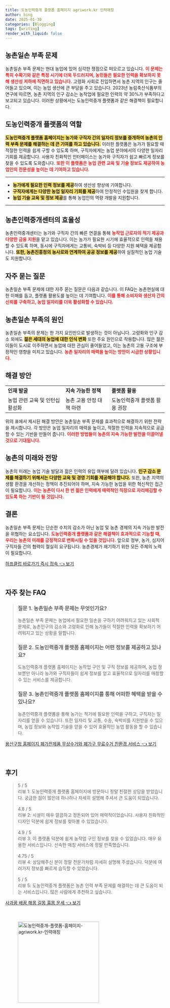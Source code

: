 ```yaml
---
title: 도농인력중개 플랫폼 홈페이지 agriwork.kr 인력매칭
author: bing
date: 2025-01-30
categories: [Blogging]
tags: [writing]
render_with_liquid: false
---
```



<h2 id='농촌일손부족문제'>농촌일손 부족 문제</h2>

<p>농촌일손 부족 문제는 현대 농업에 있어 심각한 쟁점으로 떠오르고 있습니다. <b><span style="color: #ee2323;">이 문제는 특히 수확기와 같은 특정 시기에 더욱 두드러지며, 농민들은 필요한 인력을 확보하지 못해 생산성 저하에 직면하고 있습니다.</span></b> 고령화 사회로 진입하면서 농촌 지역의 인구는 줄어들고 있으며, 이는 농업 생산에 큰 부담을 주고 있습니다. 2023년 농림축산식품부의 연구에 따르면, 농촌 지역의 인구 감소는 농작업에 필요한 인력의 약 30%가 부족하다고 보고되고 있습니다. 이러한 상황에서는 도농인력중개 플랫폼과 같은 해결책이 필요합니다.</p>

<h2 id='도농인력중개플랫폼'>도농인력중개 플랫폼의 역할</h2>

<p><b><span style="background-color: #ffe066;">도농인력중개 플랫폼 홈페이지는 농가와 구직자 간의 일자리 정보를 중개하여 농촌의 인력 부족 문제를 해결하는 데 큰 기여를 하고 있습니다.</span></b> 이러한 플랫폼은 농가가 필요할 때 적절한 인력을 쉽게 구할 수 있도록 하며, 구직자에게는 농업 분야에서의 다양한 일자리 기회를 제공합니다. 사용자 친화적인 인터페이스는 농가와 구직자가 쉽고 빠르게 정보를 찾을 수 있도록 도와줍니다. <b><span style="color: #ee2323;">또한 이 플랫폼은 농업 관련 교육 및 기술 정보도 제공하여 농업인의 전문성을 높이는 데 기여하고 있습니다.</span></b></p>

<hr />

<ul>
    <li><b><span style="background-color: #ffe066;">농가에게 필요한 인력 정보를 제공</span></b>하여 생산성 향상에 기여합니다.</li>
    <li><b><span style="background-color: #ffe066;">구직자에게는 다양한 농업 일자리 기회를 제공</span></b>하여 안정적인 수입원을 찾게 합니다.</li>
    <li><b><span style="background-color: #ffe066;">농업 기술 교육 및 정보 제공</span></b>를 통해 농업인의 역량 개발을 지원합니다.</li>
</ul>

<hr />

<h2 id='농촌인력중개센터의효율성'>농촌인력중개센터의 효율성</h2>

<p>농촌인력중개센터는 농가와 구직자 간의 빠른 연결을 통해 <b><span style="color: #ee2323;">농작업 근로자의 적기 제공과 다양한 금융 지원</span></b>을 맡고 있습니다. 이는 농가가 필요한 시기에 효율적으로 인력을 채용할 수 있도록 하며, 동시에 구직자에게는 교통비, 숙박비 등 다양한 지원 혜택을 제공합니다. <b><span style="background-color: #ffe066;">또한, 농촌진흥청의 농사로와 연계하여 공공 정보를 제공</span></b>하여 실질적인 농업 기술도 지원합니다.</p>

<h2 id='자주묻는질문'>자주 묻는 질문</h2>

<p>농촌일손 부족 문제에 대한 자주 묻는 질문은 다음과 같습니다. 이 FAQ는 농촌현실에 대한 이해를 돕고, 플랫폼 활용도를 높이는 데 기여합니다. <b><span style="color: #ee2323;">이를 통해 소비자와 생산자 간의 신뢰를 구축하고, 농업 일자리를 더욱 활성화할 수 있습니다.</span></b></p>

<h2 id='농촌일손부족원인'>농촌일손 부족의 원인</h2>

<p>농촌일손 부족의 문제는 한 가지 요인만으로 발생하는 것이 아닙니다. 고령화와 인구 감소 외에도 <b><span style="background-color: #ffe066;">젊은 세대의 농업에 대한 인식 변화</span></b> 또한 주요 원인으로 작용합니다. 많은 젊은이들이 도시로 이주하면서 농업에 대한 관심이 줄어들었고, 이는 농촌의 고용 구조에 부정적인 영향을 미치고 있습니다. <b><span style="color: #ee2323;">농촌 일자리의 매력을 높이는 방안이 시급한 상황입니다.</span></b></p>

<h2 id='해결방안'>해결 방안</h2>

<table>
    <tr>
        <td><b>인재 발굴</b></td>
        <td><b>지속 가능한 정책</b></td>
        <td><b>플랫폼 활용</b></td>
    </tr>
    <tr>
        <td>농업 관련 교육 및 인턴십 활성화</td>
        <td>농촌 고용 안정 대책 마련</td>
        <td>도농인력중개 플랫폼 활용 권장</td>
    </tr>
</table>

<p>위의 표에서 제시된 해결 방안은 농촌일손 부족 문제를 효과적으로 해결하기 위한 전략을 제시합니다. 각 방안은 농업 일자리의 매력을 높이고, 적절한 인력을 지속적으로 공급할 수 있는 기반을 만들어 줍니다. <b><span style="color: #ee2323;">이러한 방법들이 농촌의 지속 가능한 발전을 이끌어낼 것으로 기대됩니다.</span></b></p>

<h2 id='농촌의미래'>농촌의 미래와 전망</h2>

<p>농촌의 미래는 농업 기술 발달과 젊은 인력의 유입 여부에 달려 있습니다. <b><span style="background-color: #ffe066;">인구 감소 문제를 해결하기 위해서는 다양한 교육 및 경영 기회를 제공해야 합니다.</span></b> 또한, 농촌 지역의 생활 환경을 개선하는 정책이 추진되어야 하며, 지속 가능한 농업을 위한 혁신적인 접근이 필요합니다. <b><span style="color: #ee2323;">이는 농촌이 다시 한 번 젊은 인력에게 매력적인 직장으로 자리매김할 수 있도록 하는 기반이 될 것입니다.</span></b></p>

<h2 id='결론'>결론</h2>

<p>농촌일손 부족 문제는 단순한 수치의 감소가 아닌 농업 및 농촌 경제의 지속 가능한 발전을 위협하는 요소입니다. <b><span style="color: #ee2323;">도농인력중개 플랫폼과 같은 해결책이 효과적으로 기능할 때, 우리는 농촌의 미래를 긍정적으로 변화시킬 수 있을 것입니다.</span></b> 앞으로 정부, 농가, 심지어 구직자들 간의 협력이 절실히 요구됩니다. 농촌경제가 재기하기 위한 모든 주체의 노력이 필요합니다.</p>


<p><a class="click-button" title="하프클럽 바로가기 즉시 접속" href="https://afficreate.github.io/posts/%ED%95%98%ED%94%84%ED%81%B4%EB%9F%BD-%EB%B0%94%EB%A1%9C%EA%B0%80%EA%B8%B0-%EC%A6%89%EC%8B%9C-%EC%A0%91%EC%86%8D/" rel="dofollow">하프클럽 바로가기 즉시 접속 👈 보기</a></p><br>
<h2 id='자주_찾는_FAQ'>자주 찾는 FAQ</h2>
<div itemscope="" itemtype="https://schema.org/FAQPage"> 
<blockquote> 
<div itemscope="" itemprop="mainEntity" itemtype="https://schema.org/Question"> 
<h3 itemprop="name">질문 1. 농촌일손 부족 문제는 무엇인가요?</h3> 
<div itemscope="" itemprop="acceptedAnswer" itemtype="https://schema.org/Answer"> 
<span itemprop="text"> 
<p>농촌일손 부족 문제는 농업에서 필요한 일손을 구하기 어려워지고 있는 사회적 문제로, 농촌인구의 감소와 고령화로 인해 농가들이 적절한 인력을 확보하기 어려워지고 있는 상황을 말합니다.</p> 
</span> 
</div> 
</div> 

<div itemscope="" itemprop="mainEntity" itemtype="https://schema.org/Question"> 
<h3 itemprop="name">질문 2. 도농인력중개 플랫폼 홈페이지는 어떤 정보를 제공하고 있나요?</h3> 
<div itemscope="" itemprop="acceptedAnswer" itemtype="https://schema.org/Answer"> 
<span itemprop="text"> 
<p>도농인력중개 플랫폼 홈페이지는 농작업 구인 및 구직 정보를 제공하며, 농업 정보뿐만 아니라 농가와 구직자들이 쉽게 정보를 얻고 효율적으로 일자리를 매칭할 수 있는 서비스를 제공합니다.</p> 
</span> 
</div> 
</div> 

<div itemscope="" itemprop="mainEntity" itemtype="https://schema.org/Question"> 
<h3 itemprop="name">질문 3. 농촌인력중개 플랫폼 홈페이지를 통해 어떠한 혜택을 받을 수 있나요?</h3> 
<div itemscope="" itemprop="acceptedAnswer" itemtype="https://schema.org/Answer"> 
<span itemprop="text"> 
<p>농촌인력중개 플랫폼을 통해 농가는 적기에 필요한 인력을 구하고, 구직자는 일자리를 얻을 수 있습니다. 또한 일자리 및 교통, 수송, 숙박비를 지원받을 수 있으며, 농업 정보와 농작업 기술을 얻을 수 있어 효율적인 농업 활동을 할 수 있습니다.</p> 
</span> 
</div> 
</div> 
</blockquote> 
</div>
<p><a class="click-button" title="용산구청 홈페이지 폐가전제품 무상수거와 폐가구 무료수거 친환경 서비스" href="https://afficreate.github.io/posts/%EC%9A%A9%EC%82%B0%EA%B5%AC%EC%B2%AD-%ED%99%88%ED%8E%98%EC%9D%B4%EC%A7%80-%ED%8F%90%EA%B0%80%EC%A0%84%EC%A0%9C%ED%92%88-%EB%AC%B4%EC%83%81%EC%88%98%EA%B1%B0%EC%99%80-%ED%8F%90%EA%B0%80%EA%B5%AC-%EB%AC%B4%EB%A3%8C%EC%88%98%EA%B1%B0-%EC%B9%9C%ED%99%98%EA%B2%BD-%EC%84%9C%EB%B9%84%EC%8A%A4/" rel="dofollow">용산구청 홈페이지 폐가전제품 무상수거와 폐가구 무료수거 친환경 서비스 👈 보기</a></p><br>
<h2 id='후기'>후기</h2>
<div itemscope itemtype="https://schema.org/Product">
  <blockquote>
  <div itemprop="review" itemscope itemtype="https://schema.org/Review">
      <div itemprop="reviewRating" itemscope itemtype="https://schema.org/Rating"> <span itemprop="ratingValue">5</span> / <span itemprop="bestRating">5</span> </div>
      <span itemprop="reviewBody">리뷰 1: 도농인력중개 플랫폼 홈페이지에 방문하니 정말 친절한 상담을 받았습니다. 궁금한 점이 많은데 하나하나 자세히 설명해 주셔서 큰 도움이 되었습니다.</span>
  </div>
  <br>
  <div itemprop="review" itemscope itemtype="https://schema.org/Review">
      <div itemprop="reviewRating" itemscope itemtype="https://schema.org/Rating"> <span itemprop="ratingValue">4.8</span> / <span itemprop="bestRating">5</span> </div>
      <span itemprop="reviewBody">리뷰 2: 시설이 매우 깔끔하고 정돈되어 있어 매력적이었습니다. 사용자 친화적인 디자인 덕분에 쉽게 정보를 찾아볼 수 있었습니다.</span>
  </div>
  <br>
  <div itemprop="review" itemscope itemtype="https://schema.org/Review">
      <div itemprop="reviewRating" itemscope itemtype="https://schema.org/Rating"> <span itemprop="ratingValue">4.9</span> / <span itemprop="bestRating">5</span> </div>
      <span itemprop="reviewBody">리뷰 3: 이 플랫폼 덕분에 쉽게 농작업 구인 정보를 찾을 수 있었습니다. 매우 유용한 서비스입니다. 신속한 매칭 서비스에 정말 만족했습니다.</span>
  </div>
  <br>
  <div itemprop="review" itemscope itemtype="https://schema.org/Review">
      <div itemprop="reviewRating" itemscope itemtype="https://schema.org/Rating"> <span itemprop="ratingValue">4.75</span> / <span itemprop="bestRating">5</span> </div>
      <span itemprop="reviewBody">리뷰 4: 상담해주신 분이 정말 전문가처럼 자세히 설명해 주셨습니다. 덕분에 여러가지 정보를 빠르게 습득할 수 있었습니다.</span>
  </div>
  <br>
  <div itemprop="review" itemscope itemtype="https://schema.org/Review">
      <div itemprop="reviewRating" itemscope itemtype="https://schema.org/Rating"> <span itemprop="ratingValue">5</span> / <span itemprop="bestRating">5</span> </div>
      <span itemprop="reviewBody">리뷰 5: 도농인력중개 플랫폼은 농촌 인력 부족 문제를 해결하는 데 큰 도움이 되는 서비스입니다. 많은 사람에게 추천하고 싶습니다.</span>
  </div>
  </blockquote>
</div>
<p><a class="click-button" title="사과꿈 배꿈 해몽 길몽 흉몽 운세" href="https://afficreate.github.io/posts/%EC%82%AC%EA%B3%BC%EA%BF%88-%EB%B0%B0%EA%BF%88-%ED%95%B4%EB%AA%BD-%EA%B8%B8%EB%AA%BD-%ED%9D%89%EB%AA%BD-%EC%9A%B4%EC%84%B8/" rel="dofollow">사과꿈 배꿈 해몽 길몽 흉몽 운세 👈 보기</a></p><br>
<figure class="image"><img src="https://afficreate.github.io/assets/img/thumbnail/도농인력중개-플랫폼-홈페이지-agriwork.kr-인력매칭.webp" alt="도농인력중개-플랫폼-홈페이지-agriwork.kr-인력매칭" width="256" height="256"></figure>